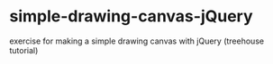 simple-drawing-canvas-jQuery
============================

exercise for making a simple drawing canvas with jQuery (treehouse tutorial)
